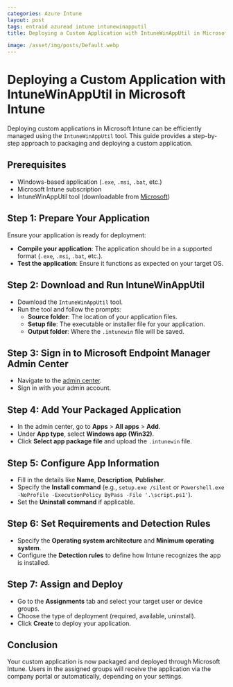 ```yaml
---
categories: Azure Intune
layout: post
tags: entraid azuread intune intunewinapputil
title: Deploying a Custom Application with IntuneWinAppUtil in Microsoft Intune

image: /asset/img/posts/Default.webp
---
```


# Deploying a Custom Application with IntuneWinAppUtil in Microsoft Intune

Deploying custom applications in Microsoft Intune can be efficiently managed using the `IntuneWinAppUtil` tool. This guide provides a step-by-step approach to packaging and deploying a custom application.

## Prerequisites

- Windows-based application (`.exe`, `.msi`, `.bat`, etc.)
- Microsoft Intune subscription
- IntuneWinAppUtil tool (downloadable from [Microsoft](https://github.com/Microsoft/Microsoft-Win32-Content-Prep-Tool))

## Step 1: Prepare Your Application

Ensure your application is ready for deployment:

- **Compile your application**: The application should be in a supported format (`.exe`, `.msi`, `.bat`, etc.).
- **Test the application**: Ensure it functions as expected on your target OS.

## Step 2: Download and Run IntuneWinAppUtil

- Download the `IntuneWinAppUtil` tool.
- Run the tool and follow the prompts:
  - **Source folder**: The location of your application files.
  - **Setup file**: The executable or installer file for your application.
  - **Output folder**: Where the `.intunewin` file will be saved.

## Step 3: Sign in to Microsoft Endpoint Manager Admin Center

- Navigate to the [admin center](https://endpoint.microsoft.com/).
- Sign in with your admin account.

## Step 4: Add Your Packaged Application

- In the admin center, go to **Apps** > **All apps** > **Add**.
- Under **App type**, select **Windows app (Win32)**.
- Click **Select app package file** and upload the `.intunewin` file.

## Step 5: Configure App Information

- Fill in the details like **Name**, **Description**, **Publisher**.
- Specify the **Install command** (e.g., `setup.exe /silent` or `Powershell.exe -NoProfile -ExecutionPolicy ByPass -File '.\script.ps1'`).
- Set the **Uninstall command** if applicable.

## Step 6: Set Requirements and Detection Rules

- Specify the **Operating system architecture** and **Minimum operating system**.
- Configure the **Detection rules** to define how Intune recognizes the app is installed.

## Step 7: Assign and Deploy

- Go to the **Assignments** tab and select your target user or device groups.
- Choose the type of deployment (required, available, uninstall).
- Click **Create** to deploy your application.

## Conclusion

Your custom application is now packaged and deployed through Microsoft Intune. Users in the assigned groups will receive the application via the company portal or automatically, depending on your settings.